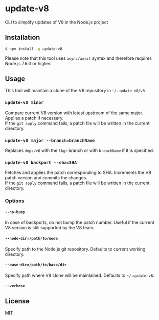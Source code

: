 # update-v8

CLI to simplify updates of V8 in the Node.js project

## Installation

```bash
$ npm install -g update-v8
```

Please note that this tool uses `async/await` syntax and therefore requires Node.js
7.6.0 or higher.

## Usage

This tool will maintain a clone of the V8 repository in `~/.update-v8/v8`

### `update-v8 minor`

Compare current V8 version with latest upstream of the same major. Applies a patch if necessary.  
If the `git apply` command fails, a patch file will be written in the current directory.

### `update-v8 major --branch=branchName`

Replaces `deps/v8` with the `lkgr` branch or with `branchName` if it is specified.

### `update-v8 backport --sha=SHA`

Fetches and applies the patch corresponding to SHA. Increments the V8 patch version
and commits the changes.  
If the `git apply` command fails, a patch file will be written in the current directory.

### Options

#### `--no-bump`

In case of backports, do not bump the patch number. Useful if the current V8 version is still supported by the V8 team.

#### `--node-dir=/path/to/node`

Specify path to the Node.js git repository. Defaults to current working directory.

#### `--base-dir=/path/to/base/dir`

Specify path where V8 clone will be maintained. Defaults to `~/.update-v8`.

#### `--verbose`

## License

[MIT](./LICENSE)
